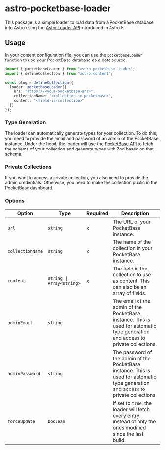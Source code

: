 # astro-pocketbase-loader

This package is a simple loader to load data from a PocketBase database into Astro using the [Astro Loader API](https://5-0-0-beta.docs.astro.build/en/reference/loader-reference/) introduced in Astro 5.

## Usage

In your content configuration file, you can use the `pocketbaseLoader` function to use your PocketBase database as a data source.

```ts
import { pocketbaseLoader } from "astro-pocketbase-loader";
import { defineCollection } from "astro:content";

const blog = defineCollection({
  loader: pocketbaseLoader({
    url: "https://<your-pocketbase-url>",
    collectionName: "<collection-in-pocketbase>",
    content: "<field-in-collection>"
  })
});
```

### Type Generation

The loader can automatically generate types for your collection.
To do this, you need to provide the email and password of an admin of the PocketBase instance.
Under the hood, the loader will use the [PocketBase API](https://pocketbase.io/docs/api-collections/#view-collection) to fetch the schema of your collection and generate types with Zod based on that schema.

### Private Collections

If you want to access a private collection, you also need to provide the admin credentials.
Otherwise, you need to make the collection public in the PocketBase dashboard.

### Options

| Option           | Type                      | Required | Description                                                                                                                         |
| ---------------- | ------------------------- | -------- | ----------------------------------------------------------------------------------------------------------------------------------- |
| `url`            | `string`                  | x        | The URL of your PocketBase instance.                                                                                                |
| `collectionName` | `string`                  | x        | The name of the collection in your PocketBase instance.                                                                             |
| `content`        | `string \| Array<string>` | x        | The field in the collection to use as content. This can also be an array of fields.                                                 |
| `adminEmail`     | `string`                  |          | The email of the admin of the PocketBase instance. This is used for automatic type generation and access to private collections.    |
| `adminPassword`  | `string`                  |          | The password of the admin of the PocketBase instance. This is used for automatic type generation and access to private collections. |
| `forceUpdate`    | `boolean`                 |          | If set to `true`, the loader will fetch every entry instead of only the ones modified since the last build.                         |
